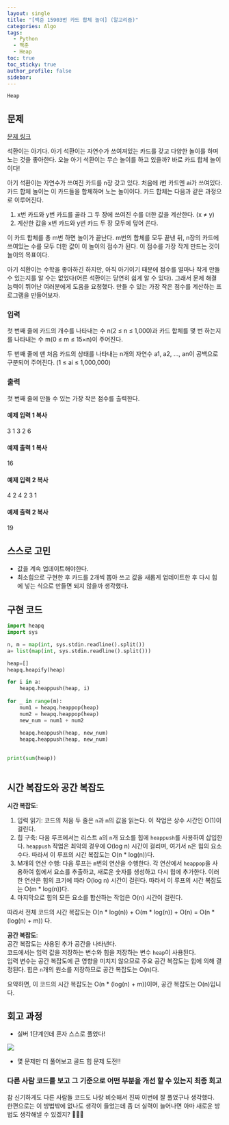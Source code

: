 ```yaml
---
layout: single
title: "[백준 15903번 카드 합체 놀이] (알고리즘)"
categories: Algo
tags:
  - Python
  - 백준
  - Heap
toc: true
toc_sticky: true
author_profile: false
sidebar:
---
```

`Heap`
## 문제

[문제 링크](https://www.acmicpc.net/problem/15903)

석환이는 아기다. 아기 석환이는 자연수가 쓰여져있는 카드를 갖고 다양한 놀이를 하며 노는 것을 좋아한다. 오늘 아기 석환이는 무슨 놀이를 하고 있을까? 바로 카드 합체 놀이이다!

아기 석환이는 자연수가 쓰여진 카드를 n장 갖고 있다. 처음에 i번 카드엔 ai가 쓰여있다. 카드 합체 놀이는 이 카드들을 합체하며 노는 놀이이다. 카드 합체는 다음과 같은 과정으로 이루어진다.

1. x번 카드와 y번 카드를 골라 그 두 장에 쓰여진 수를 더한 값을 계산한다. (x ≠ y)
2. 계산한 값을 x번 카드와 y번 카드 두 장 모두에 덮어 쓴다.

이 카드 합체를 총 m번 하면 놀이가 끝난다. m번의 합체를 모두 끝낸 뒤, n장의 카드에 쓰여있는 수를 모두 더한 값이 이 놀이의 점수가 된다. 이 점수를 가장 작게 만드는 것이 놀이의 목표이다.

아기 석환이는 수학을 좋아하긴 하지만, 아직 아기이기 때문에 점수를 얼마나 작게 만들 수 있는지를 알 수는 없었다(어른 석환이는 당연히 쉽게 알 수 있다). 그래서 문제 해결 능력이 뛰어난 여러분에게 도움을 요청했다. 만들 수 있는 가장 작은 점수를 계산하는 프로그램을 만들어보자.

### 입력

첫 번째 줄에 카드의 개수를 나타내는 수 n(2 ≤ n ≤ 1,000)과 카드 합체를 몇 번 하는지를 나타내는 수 m(0 ≤ m ≤ 15×n)이 주어진다.

두 번째 줄에 맨 처음 카드의 상태를 나타내는 n개의 자연수 a1, a2, …, an이 공백으로 구분되어 주어진다. (1 ≤ ai ≤ 1,000,000)

### 출력

첫 번째 줄에 만들 수 있는 가장 작은 점수를 출력한다.

#### 예제 입력 1 복사

3 1
3 2 6

#### 예제 출력 1 복사

16

#### 예제 입력 2 복사

4 2
4 2 3 1

#### 예제 출력 2 복사

19

## 스스로 고민

- 값을 계속 업데이트해야한다.
- 최소힙으로 구현한 후 카드를 2개씩 뽑아 쓰고 값을 새롭게 업데이트한 후 다시 힙에 넣는 식으로 만들면 되지 않을까 생각했다.

## 구현 코드

```python
import heapq
import sys

n, m = map(int, sys.stdin.readline().split())
a= list(map(int, sys.stdin.readline().split()))

heap=[]
heapq.heapify(heap)

for i in a:
    heapq.heappush(heap, i)
    
for _ in range(m):
    num1 = heapq.heappop(heap)
    num2 = heapq.heappop(heap)
    new_num = num1 + num2
    
    heapq.heappush(heap, new_num)
    heapq.heappush(heap, new_num)
    

print(sum(heap))
    
```

## 시간 복잡도와 공간 복잡도

**시간 복잡도**:
1. 입력 읽기: 코드의 처음 두 줄은 `n`과 `m`의 값을 읽는다. 이 작업은 상수 시간인 O(1)이 걸린다.
2. 힙 구축: 다음 루프에서는 리스트 `a`의 `n`개 요소를 힙에 `heappush`를 사용하여 삽입한다. `heappush` 작업은 최악의 경우에 O(log n) 시간이 걸리며, 여기서 `n`은 힙의 요소 수다. 따라서 이 루프의 시간 복잡도는 O(n * log(n))다.
3. M개의 연산 수행: 다음 루프는 `m`번의 연산을 수행한다. 각 연산에서 `heappop`을 사용하여 힙에서 요소를 추출하고, 새로운 숫자를 생성하고 다시 힙에 추가한다. 이러한 연산은 힙의 크기에 따라 O(log n) 시간이 걸린다. 따라서 이 루프의 시간 복잡도는 O(m * log(n))다.
4. 마지막으로 힙의 모든 요소를 합산하는 작업은 O(n) 시간이 걸린다.

따라서 전체 코드의 시간 복잡도는 O(n * log(n)) + O(m * log(n)) + O(n) = O(n * (log(n) + m)) 다.

**공간 복잡도**:       
공간 복잡도는 사용된 추가 공간을 나타낸다.       
코드에서는 입력 값을 저장하는 변수와 힙을 저장하는 변수 `heap`이 사용된다.       
입력 변수는 공간 복잡도에 큰 영향을 미치지 않으므로 주요 공간 복잡도는 힙에 의해 결정된다. 힙은 `n`개의 원소를 저장하므로 공간 복잡도는 O(n)다.

요약하면, 이 코드의 시간 복잡도는 O(n * (log(n) + m))이며, 공간 복잡도는 O(n)입니다.

## 회고 과정

- 실버 1단계인데 혼자 스스로 풀었다!

![](https://media2.giphy.com/media/t3sZxY5zS5B0z5zMIz/giphy.gif?cid=ecf05e4796qpjmy2zh9ozpfyfl9u72r13etvyfvf4tzsd25i&ep=v1_gifs_search&rid=giphy.gif&ct=g)

- 몇 문제만 더 풀어보고 골드 힙 문제 도전!!

### 다른 사람 코드를 보고 그 기준으로 어떤 부분을 개선 할 수 있는지 최종 회고

참 신기하게도 다른 사람들 코드도 나랑 비슷해서 진짜 이번에 잘 풀었구나 생각했다.    
한편으로는 이 방법밖에 없나도 생각이 들었는데 좀 더 실력이 늘어나면 아마 새로운 방법도 생각해낼 수 있겠지? 🥳🥳🥳
